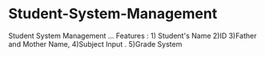 # Student-System-Management
Student System Management ... Features : 1) Student's Name 2)ID 3)Father and Mother Name, 4)Subject Input . 5)Grade System 

